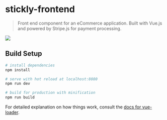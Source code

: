 # stickly-frontend

> Front end component for an eCommerce application. Built with Vue.js and powered by Stripe.js for payment processing.

![](https://cdn.scotch.io/2842/b7yhhuUPSGO1fEkMHD6P_sticks.jpeg)

## Build Setup

``` bash
# install dependencies
npm install

# serve with hot reload at localhost:8080
npm run dev

# build for production with minification
npm run build
```

For detailed explanation on how things work, consult the [docs for vue-loader](http://vuejs.github.io/vue-loader).
